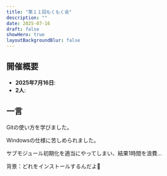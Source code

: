 ```yaml
---
title: "第１１回もくもく会"
description: ""
date: 2025-07-16
draft: false
showHero: true
layoutBackgroundBlur: false
---
```


## 開催概要

- **2025年7月16日**: 
- **2人**: 

## 一言

Gitの使い方を学びました。

Windowsの仕様に苦しめられました。

サブモジュール初期化を適当にやってしまい、結果1時間を浪費…

背景：どれをインストールするんだよ💢